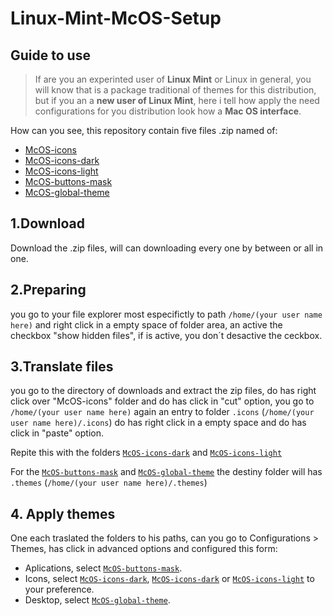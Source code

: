 # Linux-Mint-McOS-Setup

## Guide to use

>If are you an experinted user of **Linux Mint** or Linux in general, you will know that is a package traditional of themes for this distribution, but if you an a **new user of Linux Mint**, here i tell how apply the need configurations for you distribution look how a **Mac OS interface**.

How can you see, this repository contain five files .zip  named of:
- [McOS-icons](https://github.com/zoolafps/Linux-Mint-McOS-Setup/McOS-icons.zip)
- [McOS-icons-dark](https://github.com/zoolafps/Linux-Mint-McOS-Setup/McOS-icons-dark.zip)
- [McOS-icons-light](https://github.com/zoolafps/Linux-Mint-McOS-Setup/McOS-light.zip)
- [McOS-buttons-mask](https://github.com/zoolafps/Linux-Mint-McOS-Setup/McOS-buttons-mask.zip)
- [McOS-global-theme](https://github.com/zoolafps/Linux-Mint-McOS-Setup/McOS-global-theme.zip)

## 1.Download

Download the .zip files, will can downloading every one by between or all in one.

## 2.Preparing

you go to your file explorer most especifictly to path `/home/(your user name here)` and right click in a empty space of folder area, an active the checkbox "show hidden files", if is active, you don´t desactive the ceckbox.

## 3.Translate files

you go to the directory of downloads and extract the zip files, do has right click over "McOS-icons" folder and do has click in "cut" option, you go to `/home/(your user name here)` again an entry to folder  `.icons` (`/home/(your user name here)/.icons`) do has right click in a empty space and do has click in "paste" option.

Repite this with the folders [`McOS-icons-dark`]([McOS-icons-dark]) and [`McOS-icons-light`]([McOS-icons-light])

For the [`McOS-buttons-mask`]([McOS-buttons-mask]) and [`McOS-global-theme`]([McOS-global-theme]) the destiny folder will has `.themes` (`/home/(your user name here)/.themes`)

## 4. Apply themes

One each traslated the folders to his paths, can you go to Configurations > Themes, has click in advanced options and configured this form:
- Aplications, select [`McOS-buttons-mask`]([McOS-buttons-mask]).
- Icons, select [`McOS-icons-dark`]([McOS-icons-dark]), [`McOS-icons-dark`]([McOS-icons-dark]) or [`McOS-icons-light`]([McOS-icons-light]) to your preference.
- Desktop, select [`McOS-global-theme`]([McOS-global-theme]).
